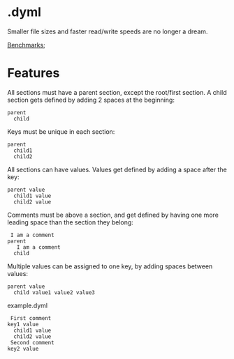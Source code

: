 # .dyml
Smaller file sizes and faster read/write speeds are no longer a dream.

[Benchmarks](https://github.com/Osiris-Team/Dyml/issues/17);

# Features

All sections must have a parent section, except the root/first section. A child section gets defined by adding 2 spaces at the beginning:
```dyml
parent
  child
```
Keys must be unique in each section:
```dyml
parent
  child1
  child2
```
All sections can have values. Values get defined by adding a space after the key:
```dyml
parent value
  child1 value
  child2 value
```
Comments must be above a section, and get defined by having one more leading space than the section they belong:
```dyml
 I am a comment
parent
   I am a comment
  child
```
Multiple values can be assigned to one key, by adding spaces between values:
```dyml
parent value
  child value1 value2 value3
```

example.dyml
```dyml
 First comment
key1 value
  child1 value
  child2 value
 Second comment
key2 value
```
